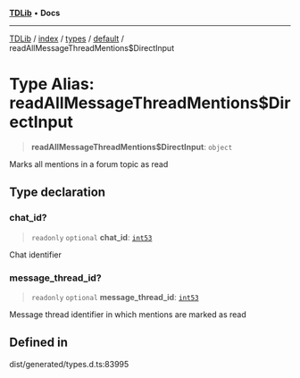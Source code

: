 [**TDLib**](../../../../../../README.md) • **Docs**

***

[TDLib](../../../../../../modules.md) / [index](../../../../../README.md) / [types](../../../README.md) / [default](../README.md) / readAllMessageThreadMentions$DirectInput

# Type Alias: readAllMessageThreadMentions$DirectInput

> **readAllMessageThreadMentions$DirectInput**: `object`

Marks all mentions in a forum topic as read

## Type declaration

### chat\_id?

> `readonly` `optional` **chat\_id**: [`int53`](int53-1.md)

Chat identifier

### message\_thread\_id?

> `readonly` `optional` **message\_thread\_id**: [`int53`](int53-1.md)

Message thread identifier in which mentions are marked as read

## Defined in

dist/generated/types.d.ts:83995
